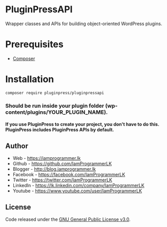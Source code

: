 # PluginPressAPI
Wrapper classes and APIs for building object-oriented WordPress plugins.

# Prerequisites
* [Composer](https://getcomposer.org/)

# Installation
`composer require pluginpress/pluginpressapi`
### Should be run inside your plugin folder (wp-content/plugins/YOUR_PLUGIN_NAME).
#### If you use PluginPress to create your project, you don't have to do this. PluginPress includes PluginPress APIs by default.

## Author
* Web - https://iamprogrammer.lk
* Github - https://github.com/IamProgrammerLK
* Blogger - http://blog.iamprogrammer.lk
* Facebook - https://facebook.com/IamProgrammerLK
* Twitter - https://twitter.com/IamProgrammerLK
* LinkedIn - https://lk.linkedin.com/company/IamProgrammerLK
* Youtube - https://www.youtube.com/user/IamProgrammerLK

## License
Code released under the [GNU General Public License v3.0](https://www.gnu.org/licenses/gpl-3.0.html).
